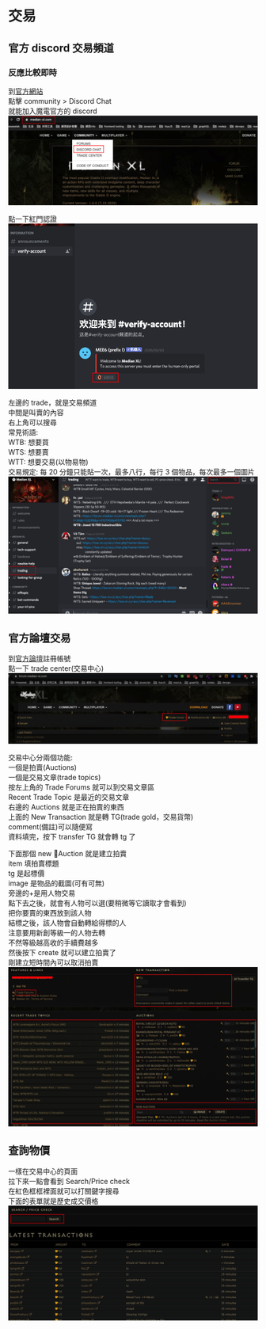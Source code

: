 # 交易

## 官方 discord 交易頻道

### 反應比較即時

到[官方網站](http://median-xl.com)  
點擊 community > Discord Chat  
就能加入魔電官方的 discord  
![discord invite link](./images/image01.png)

點一下紅門認證
![verify](./images/image02.png)

左邊的 trade，就是交易頻道  
中間是叫賣的內容  
右上角可以搜尋  
常見術語:  
WTB: 想要買  
WTS: 想要賣  
WTT: 想要交易(以物易物)  
交易規定: 每 20 分鐘只能貼一次，最多八行，每行 3 個物品，每次最多一個圖片
![123](./images/image03.png)

## 官方論壇交易

到[官方論壇](https://forum.median-xl.com/index.php)註冊帳號  
點一下 trade center(交易中心)  
![trade center portal](./images/image04.png)

交易中心分兩個功能:  
一個是拍賣(Auctions)  
一個是交易文章(trade topics)  
按左上角的 Trade Forums 就可以到交易文章區  
Recent Trade Topic 是最近的交易文章  
右邊的 Auctions 就是正在拍賣的東西  
上面的 New Transaction 就是轉 TG(trade gold，交易貨幣)  
comment(備註)可以隨便寫  
資料填完，按下 transfer TG 就會轉 tg 了

下面那個 new Auction 就是建立拍賣  
item 填拍賣標題  
tg 是起標價  
image 是物品的截圖(可有可無)  
旁邊的+是用人物交易  
點下去之後，就會有人物可以選(要稍微等它讀取才會看到)  
把你要賣的東西放到該人物  
結標之後，該人物會自動轉給得標的人  
注意要用新創等級一的人物去轉  
不然等級越高收的手續費越多  
然後按下 create 就可以建立拍賣了  
剛建立短時間內可以取消拍賣
![trade center](./images/image05.png)

## 查詢物價

一樣在交易中心的頁面  
拉下來一點會看到 Search/Price check  
在紅色框框裡面就可以打關鍵字搜尋  
下面的表單就是歷史成交價格  
![123](./images/image06.png)
